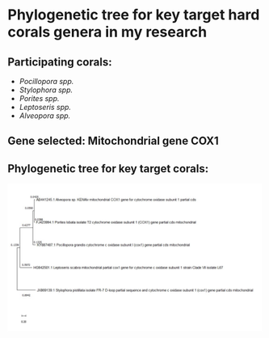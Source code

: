 ﻿# **Phylogenetic tree for key target hard corals genera in my research** 

## Participating corals: 

- *Pocillopora spp.*
- *Stylophora spp.*
- *Porites spp.*
- *Leptoseris spp.*
- *Alveopora spp.* 

## Gene selected: Mitochondrial gene COX1

## Phylogenetic tree for key target corals: 

![Figure 1 Phylogenetic tree](Corals_tree.jpeg)












